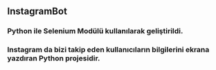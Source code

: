 ## InstagramBot

### Python ile Selenium Modülü kullanılarak geliştirildi.
### Instagram da bizi takip eden kullanıcıların bilgilerini ekrana yazdıran Python projesidir.

